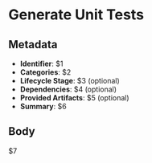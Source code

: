 # Generate Unit Tests

## Metadata

- **Identifier**: $1
- **Categories**: $2
- **Lifecycle Stage**: $3 (optional)
- **Dependencies**: $4 (optional)
- **Provided Artifacts**: $5 (optional)
- **Summary**: $6

## Body

$7
